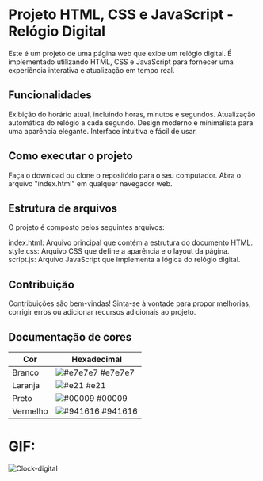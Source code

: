 # Projeto HTML, CSS e JavaScript - Relógio Digital
Este é um projeto de uma página web que exibe um relógio digital. É implementado utilizando HTML, CSS e JavaScript para fornecer uma experiência interativa e atualização em tempo real.

## Funcionalidades
Exibição do horário atual, incluindo horas, minutos e segundos.
Atualização automática do relógio a cada segundo.
Design moderno e minimalista para uma aparência elegante.
Interface intuitiva e fácil de usar.

## Como executar o projeto
Faça o download ou clone o repositório para o seu computador.
Abra o arquivo "index.html" em qualquer navegador web.

## Estrutura de arquivos
O projeto é composto pelos seguintes arquivos:

index.html: Arquivo principal que contém a estrutura do documento HTML.
style.css: Arquivo CSS que define a aparência e o layout da página.
script.js: Arquivo JavaScript que implementa a lógica do relógio digital.

## Contribuição
Contribuições são bem-vindas! Sinta-se à vontade para propor melhorias, corrigir erros ou adicionar recursos adicionais ao projeto.

## Documentação de cores

| Cor               | Hexadecimal                                                |
| ----------------- | ---------------------------------------------------------------- |
| Branco       | ![#e7e7e7](https://via.placeholder.com/10/e7e7e7?text=+) #e7e7e7 |
| Laranja       | ![#e21](https://via.placeholder.com/10/e21?text=+) #e21 |
| Preto       | ![#00009](https://via.placeholder.com/10/00009?text=+) #00009 |
| Vermelho       | ![#941616](https://via.placeholder.com/10/941616?text=+) #941616 |



# GIF:
![Clock-digital](https://github.com/Gussball/Clock-Digital/assets/112123706/c68b5e68-f2d0-4f0c-b7d7-c53702db60fb)


